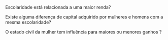 Escolaridade está relacionada a uma maior renda?

Existe alguma diferença de capital adquirido por mulheres e     homens com a mesma escolaridade?

O estado cívil da mulher tem influência para maiores ou menores ganhos  ? 
